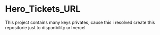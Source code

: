 # Hero_Tickets_URL
 This project contains many keys privates, cause this i resolved create this repositorie just to disponbility url vercel
